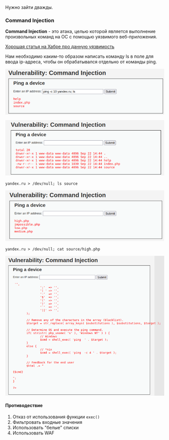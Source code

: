 Нужно зайти дважды.

### Command Injection 

**Command Injection** - это атака, целью которой является выполнение произвольных команд на ОС с помощью уязвимого веб-приложения.

[Хорошая статья на Хабре про данную уязвимость](https://habr.com/ru/company/pentestit/blog/550252/)

Нам необходимо каким-то образом написать команду ls в поле для ввода ip-адреса, чтобы он обрабатывался отдельно от команды ping.

![](screens/Снимок%20экрана%202021-09-27%20142030.png)

![](screens/Снимок%20экрана%202021-09-27%20143809.png)

```
yandex.ru > /dev/null; ls source
```

![](screens/Снимок%20экрана%202021-09-27%20143955.png)

```
yandex.ru > /dev/null; cat source/high.php
```
![](screens/Снимок%20экрана%202021-09-27%20144210.png)


#### Противодествие

1. Отказ от использования функции `exec()`
2. Фильтровать входные значения
3. Использовать "белые" списки
4. Использовать WAF